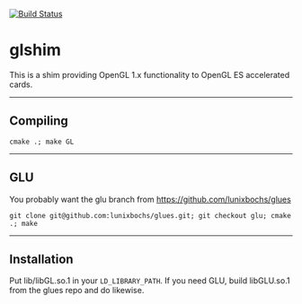 [![Build Status](https://travis-ci.org/lunixbochs/glshim.svg?branch=master)](https://travis-ci.org/lunixbochs/glshim)

glshim
====

This is a shim providing OpenGL 1.x functionality to OpenGL ES accelerated cards.

----

Compiling
----

    cmake .; make GL

----

GLU
----

You probably want the glu branch from https://github.com/lunixbochs/glues

    git clone git@github.com:lunixbochs/glues.git; git checkout glu; cmake .; make

----

Installation
----

Put lib/libGL.so.1 in your `LD_LIBRARY_PATH`. If you need GLU, build libGLU.so.1 from the glues repo and do likewise.
